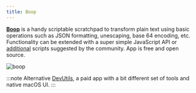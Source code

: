 ```yaml
---
title: Boop
---
```


[**Boop**](https://boop.okat.best) is a handy scriptable scratchpad to transform plain text using basic operations such as JSON formatting, unescaping, base 64 encoding, etc. Functionality can be extended with a super simple JavaScript API or [additional](https://github.com/IvanMathy/Boop/tree/main/Scripts) scripts suggested by the community. App is free and open source.

![boop](/boop.webp)

:::note Alternative
[DevUtils](https://devutils.app/), a paid app with a bit different set of tools and native macOS UI.
:::
